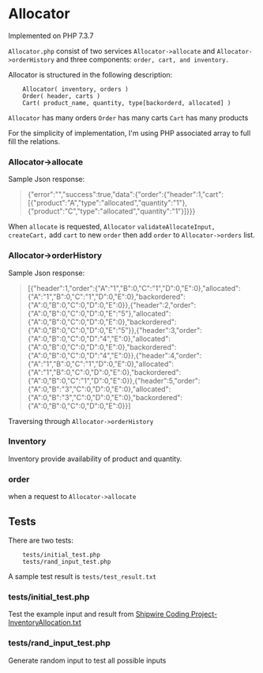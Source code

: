 # Allocator
Implemented on PHP 7.3.7

`Allocator.php` consist of two services `Allocator->allocate` and `Allocator->orderHistory` and three components: `order, cart, and inventory.`

Allocator is structured in the following description:
```
	Allocator( inventory, orders )
	Order( header, carts )
	Cart( product_name, quantity, type[backorderd, allocated] )
```
`Allocator` has many orders
`Order` has many carts
`Cart` has many products

For the simplicity of implementation, I'm using PHP associated array to full fill the relations.

### Allocator->allocate
Sample Json response:

> {"error":"","success":true,"data":{"order":{"header":1,"cart":[{"product":"A","type":"allocated","quantity":"1"},{"product":"C","type":"allocated","quantity":"1"}]}}}

When `allocate` is requested, `Allocator` `validateAllocateInput, createCart,` add `cart` to new `order` then add `order` to `Allocator->orders` list.

### Allocator->orderHistory
Sample Json response:

> [{"header":1,"order":{"A":"1","B":0,"C":"1","D":0,"E":0},"allocated":{"A":"1","B":0,"C":"1","D":0,"E":0},"backordered":{"A":0,"B":0,"C":0,"D":0,"E":0}},{"header":2,"order":{"A":0,"B":0,"C":0,"D":0,"E":"5"},"allocated":{"A":0,"B":0,"C":0,"D":0,"E":0},"backordered":{"A":0,"B":0,"C":0,"D":0,"E":"5"}},{"header":3,"order":{"A":0,"B":0,"C":0,"D":"4","E":0},"allocated":{"A":0,"B":0,"C":0,"D":0,"E":0},"backordered":{"A":0,"B":0,"C":0,"D":"4","E":0}},{"header":4,"order":{"A":"1","B":0,"C":"1","D":0,"E":0},"allocated":{"A":"1","B":0,"C":0,"D":0,"E":0},"backordered":{"A":0,"B":0,"C":"1","D":0,"E":0}},{"header":5,"order":{"A":0,"B":"3","C":0,"D":0,"E":0},"allocated":{"A":0,"B":"3","C":0,"D":0,"E":0},"backordered":{"A":0,"B":0,"C":0,"D":0,"E":0}}]

Traversing through `Allocator->orderHistory` 

### Inventory
Inventory provide availability of product and quantity.
### order
when a request to `Allocator->allocate`

## Tests
There are two tests:
```
	tests/initial_test.php
	tests/rand_input_test.php
```
A sample test result is `tests/test_result.txt`
### tests/initial_test.php
Test the example input and result from [Shipwire Coding Project-InventoryAllocation.txt]([https://github.com/longvu727/allocator/blob/master/Shipwire%20Coding%20Project-InventoryAllocation.txt](https://github.com/longvu727/allocator/blob/master/Shipwire%20Coding%20Project-InventoryAllocation.txt))

### tests/rand_input_test.php
Generate random input to test all possible inputs
